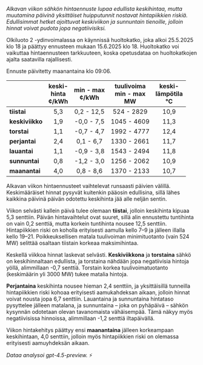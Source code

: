 *Alkavan viikon sähkön hintaennuste lupaa edullista keskihintaa, mutta muutamina päivinä yksittäiset huipputunnit nostavat hintapiikkien riskiä. Edullisimmat hetket ajoittuvat keskiviikon ja sunnuntain tienoille, jolloin hinnat voivat pudota jopa negatiivisiksi.*

Olkiluoto 2 -ydinvoimalassa on käynnissä huoltokatko, joka alkoi 25.5.2025 klo 18 ja päättyy ennusteen mukaan 15.6.2025 klo 18. Huoltokatko voi vaikuttaa hintaennusteen tarkkuuteen, koska opetusdataa on huoltokatkojen ajalta saatavilla rajallisesti.

Ennuste päivitetty maanantaina klo 09:06.

|              | keski-<br>hinta<br>¢/kWh | min - max<br>¢/kWh | tuulivoima<br>min - max<br>MW | keski-<br>lämpötila<br>°C |
|:-------------|:----------------:|:----------------:|:-------------:|:-------------:|
| **tiistai**  |       5,3        |    0,2 - 12,5    |    524 - 2829 |      10,9     |
| **keskiviikko** |       1,9        |   -0,0 - 7,5    |   1045 - 4609 |      11,3     |
| **torstai**  |       1,1        |   -0,7 - 4,7    |   1992 - 4777 |      12,4     |
| **perjantai**|       2,4        |    0,1 - 6,7    |   1330 - 2661 |      11,7     |
| **lauantai** |       1,1        |   -0,9 - 3,8    |   1543 - 2494 |      11,8     |
| **sunnuntai**|       0,8        |   -1,2 - 3,0    |   1256 - 2062 |      10,9     |
| **maanantai**|       4,0        |    0,8 - 8,6    |   1370 - 2133 |      10,7     |

Alkavan viikon hintaennusteet vaihtelevat runsaasti päivien välillä. Keskimääräiset hinnat pysyvät kuitenkin pääosin edullisina, sillä lähes kaikkina päivinä päivän odotettu keskihinta jää alle neljän sentin.

Viikon selvästi kallein päivä tulee olemaan **tiistai**, jolloin keskihinta kipuaa 5,3 senttiin. Päivän hintavaihtelut ovat suuret, sillä alin ennustettu tuntihinta on vain 0,2 senttiä, mutta korkein tuntihinta nousee 12,5 senttiin. Hintapiikkien riski on koholla erityisesti aamulla kello 7–9 ja jälleen illalla kello 19–21. Poikkeuksellisen matala tuulivoiman minimituotanto (vain 524 MW) selittää osaltaan tiistain korkeaa maksimihintaa.

Keskellä viikkoa hinnat laskevat selvästi. **Keskiviikkona** ja **torstaina** sähkö on keskihinnaltaan edullista, ja torstaina nähdään jopa negatiivisia hintoja yöllä, alimmillaan -0,7 senttiä. Torstain korkea tuulivoimatuotanto (keskimäärin yli 3000 MW) tukee matalia hintoja.

**Perjantaina** keskihinta nousee hieman 2,4 senttiin, ja yksittäisillä tunneilla hintapiikkien riski kohoaa erityisesti aamukahdeksan aikaan, jolloin hinnat voivat nousta jopa 6,7 senttiin. Lauantaina ja sunnuntaina hintataso pysyttelee jälleen matalana, ja sunnuntaina – joka on pyhäpäivä – sähkön kysynnän odotetaan olevan tavanomaista vähäisempää. Tämä näkyy myös negatiivisissa hinnoissa, alimmillaan -1,2 senttiä iltapäivällä.

Viikon hintakehitys päättyy ensi **maanantaina** jälleen korkeampaan keskihintaan, 4,0 senttiin, jolloin myös hintapiikkien riski on olemassa erityisesti aamuyhdeksän aikaan.

*Dataa analysoi gpt-4.5-preview.* ⚡
